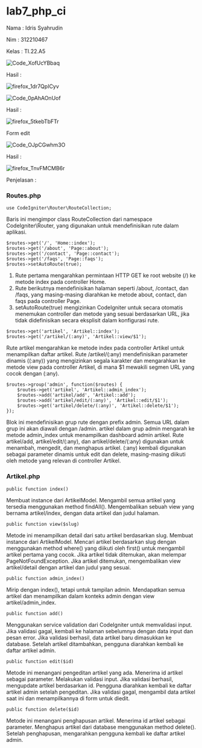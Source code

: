 # lab7_php_ci

Nama  : Idris Syahrudin

Nim   : 312210467

Kelas : TI.22.A5


![Code_XofUcYBbaq](https://github.com/steprtm/lab7_php_ci/assets/129705802/cbd4122c-3202-4dbc-95fb-8b462aaf1584)

Hasil :

![firefox_1dr7QpICyv](https://github.com/steprtm/lab7_php_ci/assets/129705802/4d072d5d-b04b-4c4d-b705-297d4d239a60)



![Code_0pAhAOnUof](https://github.com/steprtm/lab7_php_ci/assets/129705802/b5482762-811c-4a6c-8d48-ddb8cddf67e3)

Hasil :

![firefox_5tkebTbFTr](https://github.com/steprtm/lab7_php_ci/assets/129705802/79c47b2a-0e7f-41ee-bbf2-8abefe1ce740)

Form edit

![Code_OJpCGwhm3O](https://github.com/steprtm/lab7_php_ci/assets/129705802/d086ecd5-e504-4bbe-8647-278ea20c0202)

Hasil :

![firefox_TnvFMCMB6r](https://github.com/steprtm/lab7_php_ci/assets/129705802/91a67f27-0ac6-4537-b581-413c945a7914)


Penjelasan :
### Routes.php

```
use CodeIgniter\Router\RouteCollection;
```
Baris ini mengimpor class RouteCollection dari namespace CodeIgniter\Router, yang digunakan untuk mendefinisikan rute dalam aplikasi.

```
$routes->get('/', 'Home::index');
$routes->get('/about', 'Page::about');
$routes->get('/contact', 'Page::contact');
$routes->get('/faqs', 'Page::faqs');
$routes->setAutoRoute(true);
```
1. Rute pertama mengarahkan permintaan HTTP GET ke root website (/) ke metode index pada controller Home.
2. Rute berikutnya mendefinisikan halaman seperti /about, /contact, dan /faqs, yang masing-masing diarahkan ke metode about, contact, dan faqs pada controller Page.
3. setAutoRoute(true) mengizinkan CodeIgniter untuk secara otomatis menemukan controller dan metode yang sesuai berdasarkan URL, jika tidak didefinisikan secara eksplisit dalam konfigurasi rute.

```
$routes->get('artikel', 'Artikel::index');
$routes->get('/artikel/(:any)', 'Artikel::view/$1');
```
Rute artikel mengarahkan ke metode index pada controller Artikel untuk menampilkan daftar artikel.
Rute /artikel/(:any) mendefinisikan parameter dinamis ((:any)) yang mengizinkan segala karakter dan mengarahkan ke metode view pada controller Artikel, di mana $1 mewakili segmen URL yang cocok dengan (:any).

```
$routes->group('admin', function($routes) {
    $routes->get('artikel', 'Artikel::admin_index');
    $routes->add('artikel/add', 'Artikel::add');
    $routes->add('artikel/edit/(:any)', 'Artikel::edit/$1');
    $routes->get('artikel/delete/(:any)', 'Artikel::delete/$1');
});
```
Blok ini mendefinisikan grup rute dengan prefix admin. Semua URL dalam grup ini akan diawali dengan /admin.
artikel dalam grup admin mengarah ke metode admin_index untuk menampilkan dashboard admin artikel.
Rute artikel/add, artikel/edit/(:any), dan artikel/delete/(:any) digunakan untuk menambah, mengedit, dan menghapus artikel. (:any) kembali digunakan sebagai parameter dinamis untuk edit dan delete, masing-masing diikuti oleh metode yang relevan di controller Artikel.

### Artikel.php

```
public function index()
```
Membuat instance dari ArtikelModel.
Mengambil semua artikel yang tersedia menggunakan method findAll().
Mengembalikan sebuah view yang bernama artikel/index, dengan data artikel dan judul halaman.

```
public function view($slug)
```
Metode ini menampilkan detail dari satu artikel berdasarkan slug.
Membuat instance dari ArtikelModel.
Mencari artikel berdasarkan slug dengan menggunakan method where() yang diikuti oleh first() untuk mengambil artikel pertama yang cocok.
Jika artikel tidak ditemukan, akan melempar PageNotFoundException.
Jika artikel ditemukan, mengembalikan view artikel/detail dengan artikel dan judul yang sesuai.

```
public function admin_index()
```
Mirip dengan index(), tetapi untuk tampilan admin.
Mendapatkan semua artikel dan menampilkan dalam konteks admin dengan view artikel/admin_index.

```
public function add()
```
Menggunakan service validation dari CodeIgniter untuk memvalidasi input.
Jika validasi gagal, kembali ke halaman sebelumnya dengan data input dan pesan error.
Jika validasi berhasil, data artikel baru dimasukkan ke database.
Setelah artikel ditambahkan, pengguna diarahkan kembali ke daftar artikel admin.

```
public function edit($id)
```
Metode ini menangani pengeditan artikel yang ada.
Menerima id artikel sebagai parameter.
Melakukan validasi input.
Jika validasi berhasil, mengupdate artikel berdasarkan id.
Pengguna diarahkan kembali ke daftar artikel admin setelah pengeditan.
Jika validasi gagal, mengambil data artikel saat ini dan menampilkannya di form untuk diedit.

```
public function delete($id)
```
Metode ini menangani penghapusan artikel.
Menerima id artikel sebagai parameter.
Menghapus artikel dari database menggunakan method delete().
Setelah penghapusan, mengarahkan pengguna kembali ke daftar artikel admin.
